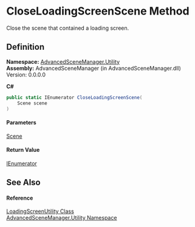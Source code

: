 # CloseLoadingScreenScene Method

Close the scene that contained a loading screen.

## Definition

**Namespace:** [AdvancedSceneManager.Utility](N_AdvancedSceneManager_Utility.md)\
**Assembly:** AdvancedSceneManager (in AdvancedSceneManager.dll) Version: 0.0.0.0

**C#**

```c#
public static IEnumerator CloseLoadingScreenScene(
	Scene scene
)
```

#### Parameters

&#x20; [Scene](T_AdvancedSceneManager_Models_Scene.md)&#x20;

#### Return Value

[IEnumerator](https://learn.microsoft.com/dotnet/api/system.collections.ienumerator)

## See Also

#### Reference

[LoadingScreenUtility Class](T_AdvancedSceneManager_Utility_LoadingScreenUtility.md)\
[AdvancedSceneManager.Utility Namespace](N_AdvancedSceneManager_Utility.md)
